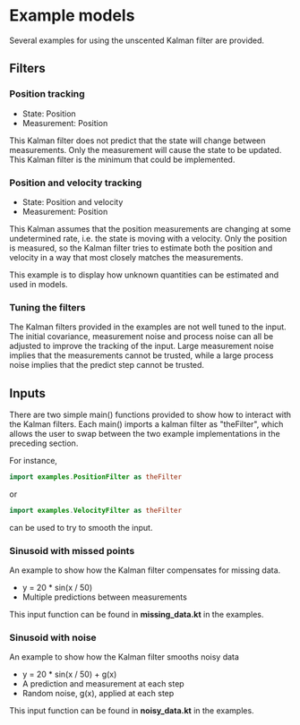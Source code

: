 
# Example models

Several examples for using the unscented Kalman filter are provided.

## Filters

### Position tracking

- State: Position
- Measurement: Position

This Kalman filter does not predict that the state will change between
measurements. Only the measurement will cause the state to be updated.
This Kalman filter is the minimum that could be implemented.

### Position and velocity tracking

- State: Position and velocity
- Measurement: Position

This Kalman assumes that the position measurements are changing at some
undetermined rate, i.e. the state is moving with a velocity. Only the position
is measured, so the Kalman filter tries to estimate both the position and velocity
in a way that most closely matches the measurements.

This example is to display how unknown quantities can be estimated and used
in models.

### Tuning the filters

The Kalman filters provided in the examples are not well tuned to the input.
The initial covariance, measurement noise and process noise can all be adjusted
to improve the tracking of the input. Large measurement noise implies that
the measurements cannot be trusted, while a large process noise implies that the
predict step cannot be trusted.

## Inputs

There are two simple main() functions provided to show how to interact
with the Kalman filters. Each main() imports a kalman filter as "theFilter",
which allows the user to swap between the two example implementations in the
preceding section.

For instance,
```kotlin
import examples.PositionFilter as theFilter
```
or
```kotlin
import examples.VelocityFilter as theFilter
```
can be used to try to smooth the input.

### Sinusoid with missed points

An example to show how the Kalman filter compensates for missing data.

- y = 20 * sin(x / 50)
- Multiple predictions between measurements

This input function can be found in **missing_data.kt** in the examples.

### Sinusoid with noise

An example to show how the Kalman filter smooths noisy data

- y = 20 * sin(x / 50) + g(x)
- A prediction and measurement at each step
- Random noise, g(x), applied at each step

This input function can be found in **noisy_data.kt** in the examples.
